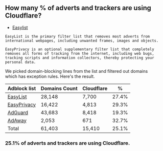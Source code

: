 ## How many % of adverts and trackers are using Cloudflare?


- [Easylist](https://web.archive.org/web/20210516110248/https://easylist.to/)
```
EasyList is the primary filter list that removes most adverts from international webpages, including unwanted frames, images and objects.

EasyPrivacy is an optional supplementary filter list that completely removes all forms of tracking from the internet, including web bugs, tracking scripts and information collectors, thereby protecting your personal data.
```


We picked domain-blocking lines from the list and filtered out domains which has exception rules.
Here's the result.


| Adblock list | Domains Count | Cloudflare | % |
| --- | --- | --- | --- |
| [EasyList](https://easylist.to/easylist/easylist.txt) | 28,148 | 7,700 | 27.4% |
| [EasyPrivacy](https://easylist.to/easylist/easyprivacy.txt) | 16,422 | 4,813 | 29.3% |
| [AdGuard](https://adguardteam.github.io/AdGuardSDNSFilter/Filters/filter.txt) | 43,683 | 8,418 | 19.3% |
| [AdAway](https://raw.githubusercontent.com/AdAway/adaway.github.io/master/hosts.txt) | 2,053 | 671 | 32.7% |
| Total | 61,403 | 15,410 | 25.1% |


### 25.1% of adverts and trackers are using Cloudflare.